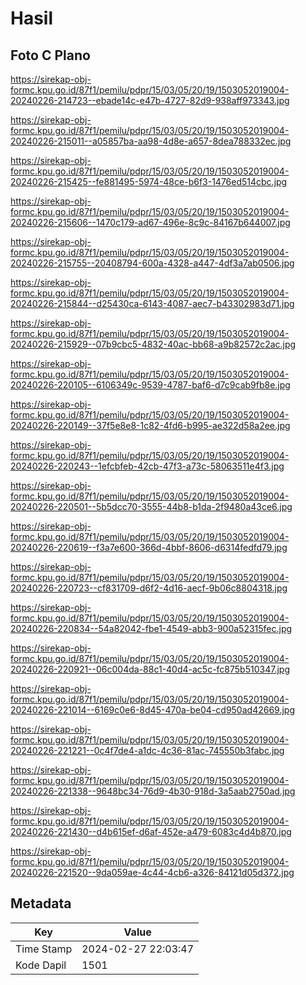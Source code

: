 # Hasil

## Foto C Plano

https://sirekap-obj-formc.kpu.go.id/87f1/pemilu/pdpr/15/03/05/20/19/1503052019004-20240226-214723--ebade14c-e47b-4727-82d9-938aff973343.jpg

https://sirekap-obj-formc.kpu.go.id/87f1/pemilu/pdpr/15/03/05/20/19/1503052019004-20240226-215011--a05857ba-aa98-4d8e-a657-8dea788332ec.jpg

https://sirekap-obj-formc.kpu.go.id/87f1/pemilu/pdpr/15/03/05/20/19/1503052019004-20240226-215425--fe881495-5974-48ce-b6f3-1476ed514cbc.jpg

https://sirekap-obj-formc.kpu.go.id/87f1/pemilu/pdpr/15/03/05/20/19/1503052019004-20240226-215606--1470c179-ad67-496e-8c9c-84167b644007.jpg

https://sirekap-obj-formc.kpu.go.id/87f1/pemilu/pdpr/15/03/05/20/19/1503052019004-20240226-215755--20408794-600a-4328-a447-4df3a7ab0506.jpg

https://sirekap-obj-formc.kpu.go.id/87f1/pemilu/pdpr/15/03/05/20/19/1503052019004-20240226-215844--d25430ca-6143-4087-aec7-b43302983d71.jpg

https://sirekap-obj-formc.kpu.go.id/87f1/pemilu/pdpr/15/03/05/20/19/1503052019004-20240226-215929--07b9cbc5-4832-40ac-bb68-a9b82572c2ac.jpg

https://sirekap-obj-formc.kpu.go.id/87f1/pemilu/pdpr/15/03/05/20/19/1503052019004-20240226-220105--6106349c-9539-4787-baf6-d7c9cab9fb8e.jpg

https://sirekap-obj-formc.kpu.go.id/87f1/pemilu/pdpr/15/03/05/20/19/1503052019004-20240226-220149--37f5e8e8-1c82-4fd6-b995-ae322d58a2ee.jpg

https://sirekap-obj-formc.kpu.go.id/87f1/pemilu/pdpr/15/03/05/20/19/1503052019004-20240226-220243--1efcbfeb-42cb-47f3-a73c-58063511e4f3.jpg

https://sirekap-obj-formc.kpu.go.id/87f1/pemilu/pdpr/15/03/05/20/19/1503052019004-20240226-220501--5b5dcc70-3555-44b8-b1da-2f9480a43ce6.jpg

https://sirekap-obj-formc.kpu.go.id/87f1/pemilu/pdpr/15/03/05/20/19/1503052019004-20240226-220619--f3a7e600-366d-4bbf-8606-d6314fedfd79.jpg

https://sirekap-obj-formc.kpu.go.id/87f1/pemilu/pdpr/15/03/05/20/19/1503052019004-20240226-220723--cf831709-d6f2-4d16-aecf-9b06c8804318.jpg

https://sirekap-obj-formc.kpu.go.id/87f1/pemilu/pdpr/15/03/05/20/19/1503052019004-20240226-220834--54a82042-fbe1-4549-abb3-900a52315fec.jpg

https://sirekap-obj-formc.kpu.go.id/87f1/pemilu/pdpr/15/03/05/20/19/1503052019004-20240226-220921--06c004da-88c1-40d4-ac5c-fc875b510347.jpg

https://sirekap-obj-formc.kpu.go.id/87f1/pemilu/pdpr/15/03/05/20/19/1503052019004-20240226-221014--6169c0e6-8d45-470a-be04-cd950ad42669.jpg

https://sirekap-obj-formc.kpu.go.id/87f1/pemilu/pdpr/15/03/05/20/19/1503052019004-20240226-221221--0c4f7de4-a1dc-4c36-81ac-745550b3fabc.jpg

https://sirekap-obj-formc.kpu.go.id/87f1/pemilu/pdpr/15/03/05/20/19/1503052019004-20240226-221338--9648bc34-76d9-4b30-918d-3a5aab2750ad.jpg

https://sirekap-obj-formc.kpu.go.id/87f1/pemilu/pdpr/15/03/05/20/19/1503052019004-20240226-221430--d4b615ef-d6af-452e-a479-6083c4d4b870.jpg

https://sirekap-obj-formc.kpu.go.id/87f1/pemilu/pdpr/15/03/05/20/19/1503052019004-20240226-221520--9da059ae-4c44-4cb6-a326-84121d05d372.jpg


## Metadata

| Key        | Value               |
| ---------- | ------------------- |
| Time Stamp | 2024-02-27 22:03:47 |
| Kode Dapil | 1501                |



